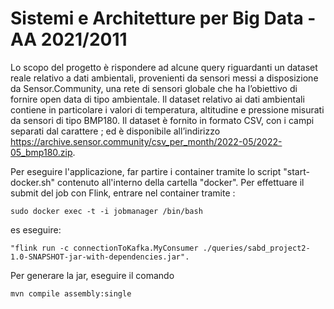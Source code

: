 # Sistemi e Architetture per Big Data - AA 2021/2011

Lo scopo del progetto è rispondere ad alcune query riguardanti un dataset reale relativo a dati ambientali, provenienti da sensori messi a disposizione da Sensor.Community, una rete di sensori globale che ha l’obiettivo di fornire open data di tipo ambientale. Il dataset relativo ai dati ambientali contiene in particolare i valori di temperatura, altitudine e pressione misurati da sensori di tipo BMP180. Il dataset è fornito in formato CSV, con i campi separati dal carattere ; ed è disponibile all’indirizzo https://archive.sensor.community/csv_per_month/2022-05/2022-05_bmp180.zip.

Per eseguire l'applicazione, far partire i container tramite lo script "start-docker.sh" contenuto all'interno della cartella "docker". Per effettuare il submit del job con Flink, entrare nel container tramite :
```
sudo docker exec -t -i jobmanager /bin/bash
```
es eseguire:
```
"flink run -c connectionToKafka.MyConsumer ./queries/sabd_project2-1.0-SNAPSHOT-jar-with-dependencies.jar".
```
Per generare la jar, eseguire il comando
```
mvn compile assembly:single
```
